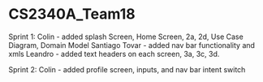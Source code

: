 # CS2340A_Team18
Sprint 1:
Colin - added splash Screen, Home Screen, 2a, 2d, Use Case Diagram, Domain Model
Santiago Tovar - added nav bar functionality and xmls
Leandro - added text headers on each screen, 3a, 3c, 3d.

Sprint 2:
Colin - added profile screen, inputs, and nav bar intent switch